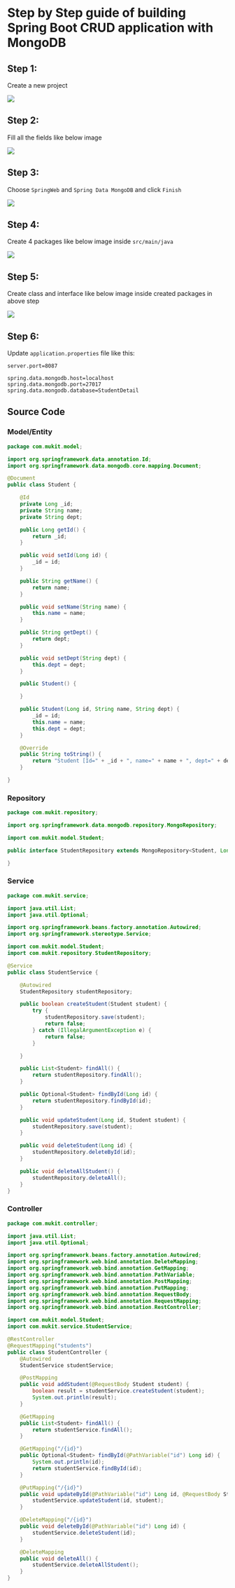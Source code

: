 # Step by Step guide of building Spring Boot CRUD application with MongoDB

## Step 1:
Create a new project

![](img/step-1.png)
## Step 2:
Fill all the fields like below image

![](img/step-2.png)
## Step 3:
Choose `SpringWeb` and `Spring Data MongoDB` and click `Finish`

![](img/step-3.png)
## Step 4:
Create 4 packages like below image inside `src/main/java`

![](img/step-4.png)
## Step 5:
Create class and interface like below image inside created packages in above step

![](img/step-5.png)

## Step 6:
Update `application.properties` file like this:
```
server.port=8087
 
spring.data.mongodb.host=localhost
spring.data.mongodb.port=27017
spring.data.mongodb.database=StudentDetail
```

## Source Code

### Model/Entity
```java
package com.mukit.model;

import org.springframework.data.annotation.Id;
import org.springframework.data.mongodb.core.mapping.Document;

@Document
public class Student {

	@Id
	private Long _id;
	private String name;
	private String dept;

	public Long getId() {
		return _id;
	}

	public void setId(Long id) {
		_id = id;
	}

	public String getName() {
		return name;
	}

	public void setName(String name) {
		this.name = name;
	}

	public String getDept() {
		return dept;
	}

	public void setDept(String dept) {
		this.dept = dept;
	}

	public Student() {

	}

	public Student(Long id, String name, String dept) {
		_id = id;
		this.name = name;
		this.dept = dept;
	}

	@Override
	public String toString() {
		return "Student [Id=" + _id + ", name=" + name + ", dept=" + dept + "]";
	}

}

```

### Repository
```java
package com.mukit.repository;

import org.springframework.data.mongodb.repository.MongoRepository;

import com.mukit.model.Student;

public interface StudentRepository extends MongoRepository<Student, Long> {

}
```

### Service
```java
package com.mukit.service;

import java.util.List;
import java.util.Optional;

import org.springframework.beans.factory.annotation.Autowired;
import org.springframework.stereotype.Service;

import com.mukit.model.Student;
import com.mukit.repository.StudentRepository;

@Service
public class StudentService {

	@Autowired
	StudentRepository studentRepository;

	public boolean createStudent(Student student) {
		try {
			studentRepository.save(student);
			return false;
		} catch (IllegalArgumentException e) {
			return false;
		}

	}

	public List<Student> findAll() {
		return studentRepository.findAll();
	}

	public Optional<Student> findById(Long id) {
		return studentRepository.findById(id);
	}

	public void updateStudent(Long id, Student student) {
		studentRepository.save(student);
	}

	public void deleteStudent(Long id) {
		studentRepository.deleteById(id);
	}

	public void deleteAllStudent() {
		studentRepository.deleteAll();
	}
}

```

### Controller
```java
package com.mukit.controller;

import java.util.List;
import java.util.Optional;

import org.springframework.beans.factory.annotation.Autowired;
import org.springframework.web.bind.annotation.DeleteMapping;
import org.springframework.web.bind.annotation.GetMapping;
import org.springframework.web.bind.annotation.PathVariable;
import org.springframework.web.bind.annotation.PostMapping;
import org.springframework.web.bind.annotation.PutMapping;
import org.springframework.web.bind.annotation.RequestBody;
import org.springframework.web.bind.annotation.RequestMapping;
import org.springframework.web.bind.annotation.RestController;

import com.mukit.model.Student;
import com.mukit.service.StudentService;

@RestController
@RequestMapping("students")
public class StudentController {
	@Autowired
	StudentService studentService;

	@PostMapping
	public void addStudent(@RequestBody Student student) {
		boolean result = studentService.createStudent(student);
		System.out.println(result);
	}

	@GetMapping
	public List<Student> findAll() {
		return studentService.findAll();
	}

	@GetMapping("/{id}")
	public Optional<Student> findById(@PathVariable("id") Long id) {
		System.out.println(id);
		return studentService.findById(id);
	}

	@PutMapping("/{id}")
	public void updateById(@PathVariable("id") Long id, @RequestBody Student student) {
		studentService.updateStudent(id, student);
	}

	@DeleteMapping("/{id}")
	public void deleteById(@PathVariable("id") Long id) {
		studentService.deleteStudent(id);
	}

	@DeleteMapping
	public void deleteAll() {
		studentService.deleteAllStudent();
	}
}

```